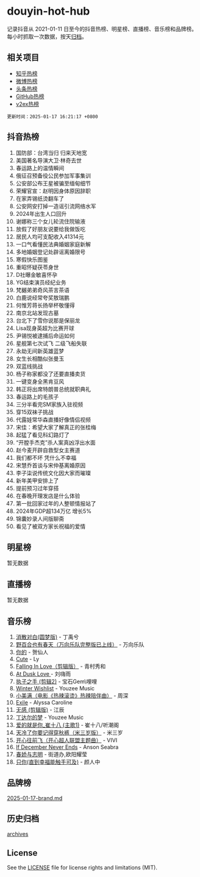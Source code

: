 # douyin-hot-hub

记录抖音从 2021-01-11 日至今的抖音热榜、明星榜、直播榜、音乐榜和品牌榜。每小时抓取一次数据，按天[归档](archives)。

## 相关项目

- [知乎热榜](https://github.com/lonnyzhang423/zhihu-hot-hub)
- [微博热榜](https://github.com/lonnyzhang423/weibo-hot-hub)
- [头条热榜](https://github.com/lonnyzhang423/toutiao-hot-hub)
- [GitHub热榜](https://github.com/lonnyzhang423/github-hot-hub)
- [v2ex热榜](https://github.com/lonnyzhang423/v2ex-hot-hub)


`更新时间：2025-01-17 16:21:17 +0800`

## 抖音热榜

1. 国防部：台湾当归 归来天地宽
1. 美国著名导演大卫·林奇去世
1. 春运路上的温情瞬间
1. 俄征召预备役公民参加军事集训
1. 公安部公布王星被骗至缅甸细节
1. 荣耀官宣：赵明因身体原因辞职
1. 在家弄锡纸烫翻车了
1. 公安网安打掉一造谣引流网络水军
1. 2024年出生人口回升
1. 谢娜称三个女儿轮流住院输液
1. 放假了好朋友说要给我做饭吃
1. 居民人均可支配收入41314元
1. 一口气看懂民法典婚姻家庭新解
1. 多地婚姻登记处辟谣离婚限号
1. 寒假快乐图鉴
1. 重昭怀疑茯苓身世
1. D社曝金敏喜怀孕
1. YG结束演员经纪业务
1. 梵樾弟弟奇风茶言茶语
1. 白鹿说经常夸奖敖瑞鹏
1. 何惟芳蒋长扬举杯敬懂得
1. 南京北站发现古墓
1. 台北下了雪你说那是保丽龙
1. Lisa现身英超为比赛开球
1. 尹锡悦被逮捕后命运如何
1. 星舰第七次试飞 二级飞船失联
1. 永劫无间新英雄蓝梦
1. 女生长相酷似张曼玉
1. 双蓝线挑战
1. 杨子称家都没了还要直播卖货
1. 一键变身全黑肯豆风
1. 韩正将出席特朗普总统就职典礼
1. 春运路上的毛孩子
1. 三分半看完SM家族入驻视频
1. 穿15双袜子挑战
1. 代露娃常华森直播好像情侣视频
1. 宋佳：希望大家了解真正的张桂梅
1. 起猛了看见科幻路灯了
1. “开膛手杰克”杀人案真凶浮出水面
1. 赵今麦开辟自救型女主赛道
1. 我们都不坏 凭什么不幸福
1. 宋慧乔首谈与宋仲基离婚原因
1. 李子柒说传统文化因大家而璀璨
1. 新年美甲安排上了
1. 提前预习过年穿搭
1. 在春晚开理发店是什么体验
1. 第一批回家过年的人整顿情报站了
1. 2024年GDP超134万亿 增长5%
1. 锦囊妙录人间版聊斋
1. 看见了被双方家长祝福的爱情

## 明星榜

暂无数据

## 直播榜

暂无数据

## 音乐榜

1. [消散对白(圆梦版)](https://sf5-hl-cdn-tos.douyinstatic.com/obj/tos-cn-ve-2774/og4jB5I5IizzoZVAAAzWgBMAsMDWoArfwBOiFs) - 丁禹兮
1. [野百合也有春天（万向乐队完整版已上线）](https://sf5-hl-cdn-tos.douyinstatic.com/obj/tos-cn-ve-2774/oMnUxhRAMiAGBqDtIPBQ7ACYQZFlJCftcgeDJE) - 万向乐队
1. [你的](https://sf5-hl-cdn-tos.douyinstatic.com/obj/tos-cn-ve-2774/oYuIeKf42jB7sEV6B2upMdpYAgfrQWj0FeRegh) - 贺仙人
1. [Cute](https://sf5-hl-cdn-tos.douyinstatic.com/obj/tos-cn-ve-2774/o4IbIzHWKAAB4wsS5qMBRiiAlEBGTpQRNfFvuo) - Ly
1. [Falling In Love（剪辑版）](https://sf5-hl-cdn-tos.douyinstatic.com/obj/tos-cn-ve-2774/o8ajpA8zzgBPahbBIO8AcKGBLJezFCRd1wfP9f) - 青村秀和
1. [ At Dusk  Love ](https://sf5-hl-cdn-tos.douyinstatic.com/obj/tos-cn-ve-2774/o8CrpCf5CaYgI4ZrtQgMQAFEfuGqNnRSDQAPBc) - 刘嗨雨
1. [执子之手 (剪辑2)](https://sf5-hl-cdn-tos.douyinstatic.com/obj/tos-cn-ve-2774/oUoZLQjCc31XzqsBnBQUNgeKtYPBcgbFDwtfcu) - 宝石Gem\哩哩
1. [Winter Wishlist](https://sf5-hl-cdn-tos.douyinstatic.com/obj/tos-cn-ve-2774/oIIgUOeamCFCVAzxN6MFRLIBlLGpUqQxeeHrLE) - Youzee Music
1. [小美满（电影《热辣滚烫》热辣陪伴曲）](https://sf3-cdn-tos.douyinstatic.com/obj/tos-cn-ve-2774/o0GAn2lSgfZIDUgtevCGDQYnFg4CwnrBaxbTZL) - 周深
1. [Exile](https://sf5-hl-cdn-tos.douyinstatic.com/obj/tos-cn-ve-2774/oYj4gAQTknKE3WW0Je8KGmQ7z1cA4FefwtbufD) - Alyssa Caroline
1. [无感 (剪辑版)](https://sf5-hl-cdn-tos.douyinstatic.com/obj/tos-cn-ve-2774/o0eIsUzJBDlQaQFC5OFlgbMEZC1TFYBftOBn6p) - 江辰
1. [丁达尔的梦](https://sf5-hl-cdn-tos.douyinstatic.com/obj/tos-cn-ve-2774/oMU3WirUZBVQkAC9ccG5P2IQirziZM2RTInUY) - Youzee Music
1. [爱的就是你_崔十八 (主歌1)](https://sf5-hl-cdn-tos.douyinstatic.com/obj/tos-cn-ve-2774/oI5BO5DhFZ6UTcNCnZaOCBLtZ7WIMQGfgnXf5E) - 崔十八/听潮阁
1. [天冷了你要记得穿秋裤（米三岁版）](https://sf5-hl-cdn-tos.douyinstatic.com/obj/tos-cn-ve-2774/oQlIwVIDWiZ6BQilAorS7MA0AgCkQDvcZAdm1) - 米三岁
1. [开心往前飞（开心超人联盟主题曲）](https://sf5-hl-cdn-tos.douyinstatic.com/obj/tos-cn-ve-2774/9d8fb7c82cf1421fb93a9fe925275e0a) - VIVI
1. [If December Never Ends](https://sf5-hl-cdn-tos.douyinstatic.com/obj/tos-cn-ve-2774/oY1IQMoTgCFIBg8RZifyqlBBt1UFgitTYmxeOS) - Anson Seabra
1. [春娇与志明](https://sf5-hl-cdn-tos.douyinstatic.com/obj/tos-cn-ve-2774/e530d8fceb7044b39707d7f9ff54add1) - 街道办,欧阳耀莹
1. [只你(直到幸福能触手可及)](https://sf5-hl-cdn-tos.douyinstatic.com/obj/tos-cn-ve-2774/o0lBkRDzFTeaVSUz3ZZSCBVtZ5DIMQGfgmEAuE) - 颜人中

## 品牌榜

[2025-01-17-brand.md](archives/2025-01-17-brand.md)

## 历史归档

[archives](archives)

## License

See the [LICENSE](LICENSE) file for license rights and limitations (MIT).
